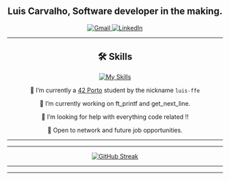 <h2 align="center"><strong>Luis Carvalho</strong>, Software developer in the making.</h2>


<!-- 
LINKS AND BANNERS FOR EMAIL LINKED IN ETC centered using markdown
-->

<div align="center">
  <a href="mailto:carvalho96filipe@gmail.com">
    <img src="https://img.shields.io/badge/-Gmail-%23333?style=for-the-badge&logo=gmail&logoColor=white" target="_blank" alt="Gmail">
  </a>
  <a href="https://www.linkedin.com/in/luis-filipe-f-1018ba139/" target="_blank">
    <img src="https://img.shields.io/badge/-LinkedIn-%230077B5?style=for-the-badge&logo=linkedin&logoColor=white" target="_blank" alt="LinkedIn">
  </a>
</div>

--------------------------------------------------------------------------------------------------

<h2 align="center"><strong>🛠️ Skills</strong> </h2>

<!-- 
SKILL ICONS!
-->

<p align="center">
  <a href="https://skillicons.dev">
    <img src="https://skillicons.dev/icons?i=blender,c,swift,vscode,github,ps,autocad,ai,linux" alt="My Skills">
  </a>
</p>

<p align="center">🌱 I’m currently a <a href="https://www.42porto.com/">42 Porto</a> student by the nickname <code>luis-ffe</code></p>

<p align="center">🔭 I’m currently working on ft_printf and get_next_line.</p>
<p align="center">🤔 I’m looking for help with everything code related !!</p>
<p align="center">💬 Open to network and future job opportunities.</p>

  
<!-- Usefull links for me and you.
LINKED IN !          https://www.linkedin.com/in/luis-filipe-f-1018ba139/

HERE     https://dev.to/arnabdeypolimi/some-useful-resources-for-github-readme-122c
         https://codemaker2016.medium.com/tips-and-tricks-to-create-an-awesome-github-profile-readme-ce3825a355c7
-->
________________________________________________________________________________________________________________
________________________________________________________________________________________________________________

<p align="center">
  <a href="https://git.io/streak-stats">
    <img src="https://github-readme-streak-stats.herokuapp.com?user=codemaker2015&theme=blueberry&date_format=M%20j%5B%2C%20Y%5D" alt="GitHub Streak">
  </a>
</p>

________________________________________________________________________________________________________________
________________________________________________________________________________________________________________
